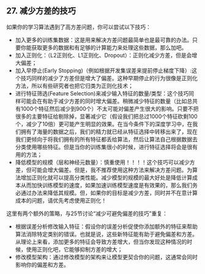 ## 27. 减少方差的技巧

如果你的学习算法遇到了高方差问题，你可以尝试以下技巧：

- 加入更多的训练集数据：这是用来解决方差问题最简单也是最可靠的办法。只要你能获取更多的数据和有足够的计算能力来处理这些数据，那么加吧。
- 加入正则化：（L2正则化、L1正则化、Dropout）：正则化减少方差，但是会增大偏差；
- 加入早停止(Early Stopping)（例如根据开发集误差来提前停止梯度下降）:这个技巧同样的减少了方差但是增大了偏差。这种早期停止的行为很像是正则化方法，所以有些研究者也把它归类为正则化技术；
- 进行特征筛选(Feature Selection)来减少输入特征的数量/类型：这个技巧同样可能会在有助于减少方差的同时增大偏差。稍微减少特征的数量（比如总共有1000个特征然后减少到900个）不太可能对偏差产生很大的影响。只要不把很多的主要特征给剔除掉，显著减少它（假设我们把总过1000个特征砍剩100个，减少了10倍）更可能产生明显的效果。在当今条件下的深度学习中，在我们拥有了海量的数据之后，我们的精力就已经从特征选择中转移出来了，现在我们更倾向于将我们拥有的所有特征都丢给算法，然后让算法自己根据数据去分类使用哪些特征。但是当你的训练集很小的时候，进行特征选择将会是很有用的方法；
- 降低模型的规模（层和神经元数量）：慎重使用！！！！这个技巧可以减少方差，但可能会增大偏差。但是，我不推荐使用这种方法来解决方差问题。为算法增加正则化就可以提高分类性能。减少模型的规模的最大好处是降低计算成本从而加快训练模型的速度，如果加速训练模型速度是有效果的，那么我们务必通过办法来降低其规模。但，如果你的目标是减少方差，同时并不在意计算成本的问题，请优先考虑使用正则化！

这里有两个额外的策略，与25节讨论“减少可避免偏差的技巧”重复：

- 根据误差分析修改输入特征：假设你的误差分析促使你添加额外的特征来帮助算法消除特定类别的错误。也就是说，这些新特征能有助于避免偏差和方差。从理论上来看，添加更多的特征会导致方差增大，但当你发现这种情况的时候，使用正则化吧，它能够抑制方差的增大；
- 修改模型架构：通过修改模型的架构来让模型更契合你的问题，这通常会同时影响你的偏差和方差。